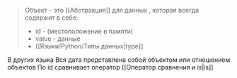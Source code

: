 > Объект - это [[Абстракция]] для данных , которая всегда содержит в себе:
> - id - (местоположение в памяти) 
> - value - данные
> - [[Языки/Python/Типы данных|type]]

В других языка
Вся дата представлена собой объектом или отношением объектов
По id сравнивает оператор [[Оператор сравнения и _is_|is]] 